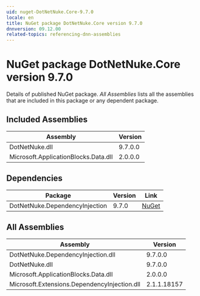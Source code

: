 ```yaml
---
uid: nuget-DotNetNuke.Core-9.7.0
locale: en
title: NuGet package DotNetNuke.Core version 9.7.0
dnnversion: 09.12.00
related-topics: referencing-dnn-assemblies
---
```


# NuGet package DotNetNuke.Core version 9.7.0
Details of published NuGet package.
*All Assemblies* lists all the assemblies that are included in this package or any dependent package.

## Included Assemblies

|Assembly|Version|
|---|---|
|DotNetNuke.dll|9.7.0.0|
|Microsoft.ApplicationBlocks.Data.dll|2.0.0.0|

## Dependencies

|Package|Version|Link|
|---|---|---|
|DotNetNuke.DependencyInjection|9.7.0|[NuGet](https://www.nuget.org/packages/DotNetNuke.DependencyInjection/9.7.0)|

## All Assemblies

|Assembly|Version|
|---|---|
|DotNetNuke.DependencyInjection.dll|9.7.0.0|
|DotNetNuke.dll|9.7.0.0|
|Microsoft.ApplicationBlocks.Data.dll|2.0.0.0|
|Microsoft.Extensions.DependencyInjection.dll|2.1.1.18157|

